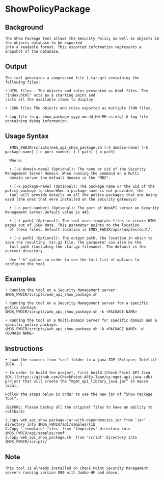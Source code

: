 # ShowPolicyPackage
 
## Background
	The Show Package Tool allows the Security Policy as well as objects in the objects database to be exported 
	into a readable format. This exported information represents a snapshot of the database.

## Output
	The tool generates a compressed file (.tar.gz) containing the following files:

	• HTML files - The objects and rules presented as html files. The "index.html" acts as a starting point and 
	lists all the available items to display.
	
	• JSON files The objects and rules exported as multiple JSON files.
	
	• Log file (e.g. show_package-yyyy-mm-dd_HH-MM-ss.elg) A log file containing debug information.

## Usage Syntax

      $MDS_FWDIR/scripts/web_api_show_package.sh [-d domain-name] [-k package-name] [-n port-number] [-t path] [-o path]
      
      Where:

      • [-d domain-name] (Optional): The name or uid of the Security Management Server domain. When running the command on a Multi
      domain server the default domain is the "MDS".

      • [-k package-name] (Optional): The package name or the uid of the policy package to show.When a package-name is not provided, the
      tool will provide details on all the policy-packages that are being used (the ones that were installed on the security gateways)

      • [-n port-number] (Optional): The port of WebAPI server on Security Management Server.Default value is 443.

      • [-t path] (Optional): The tool uses template files to create HTML pages out of JSON data. This parameter points to the location
      of these files. Default location is $MDS_FWDIR/api/samples/conf/.

      • [-o path] (Optional): The output path. The location in which to save the resulting .tar.gz file. The parameter can also be the
      full path (including the .tar.gz filename). The default is the current directory.

      Use "-h" option in order to see the full list of options to configure the tool

## Examples
	• Running the tool on a Security Management server:
	$MDS_FWDIR/scripts/web_api_show_package.sh

	• Running the tool on a Security Management server for a specific policy package:
	$MDS_FWDIR/scripts/web_api_show_package.sh -k <PACKAGE NAME>

	• Running the tool on a Multi-Domain Server for specific domain and a specific policy package:
	$MDS_FWDIR/scripts/web_api_show_package.sh -k <PACKAGE NAME> -d <DOMAIN NAME>
  
## Instructions

	• Load the sources from "src" folder to a java IDE (Eclipse, IntelliJ IDEA...).

	• In order to build the project, first build [Check Point API Java SDK.](https://github.com/CheckPoint-APIs-Team/cp-mgmt-api-java-sdk)
    project that will create the “mgmt_api_library_java.jar” in maven local.

	Follow the steps below in order to use the new jar of “Show Package Tool”:

	(BEFORE: Please backup all the original files to have an ability to rollback)

	1.Copy web_api_show_package-jar-with-dependencies.jar from 'jar' directory into $MDS_FWDIR/api/samples/lib
	2.Copy ".template" files  from 'templates' directory into $MDS_FWDIR/api/samples/conf
	3.Copy web_api_show_package.sh  from 'script' directory into $MDS_FWDIR/scripts/

## Note

    This tool is already installed on Check Point Security Management servers running version R80 with Jumbo-HF and above.
